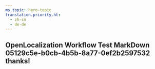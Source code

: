 ```yaml
---
ms.topic: hero-topic
translation.priority.ht: 
  - zh-cn
  - de-de
---
```

## OpenLocalization Workflow Test MarkDown 05129c5e-b0cb-4b5b-8a77-0ef2b2597532 thanks!
